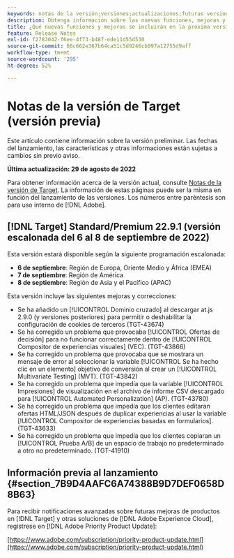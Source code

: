 ```yaml
---
keywords: notas de la versión;versiones;actualizaciones;futuras versiones;mejoras;nuevas funciones;correcciones;actualizaciones;versión preliminar
description: Obtenga información sobre las nuevas funciones, mejoras y correcciones que incluirá la próxima versión de Adobe Target, incluidos el SDK, la API y las bibliotecas de JavaScript.
title: ¿Qué nuevas funciones y mejoras se incluirán en la próxima versión?
feature: Release Notes
exl-id: f2783042-f6ee-4f73-b487-ede11d55d530
source-git-commit: 66c662e367b64ca51c5d9246cb097a12755d9aff
workflow-type: tm+mt
source-wordcount: '295'
ht-degree: 52%

---
```


# Notas de la versión de Target (versión previa)

Este artículo contiene información sobre la versión preliminar. Las fechas del lanzamiento, las características y otras informaciones están sujetas a cambios sin previo aviso.

**Última actualización: 29 de agosto de 2022**

Para obtener información acerca de la versión actual, consulte [Notas de la versión de Target](release-notes.md). La información de estas páginas puede ser la misma en función del lanzamiento de las versiones. Los números entre paréntesis son para uso interno de [!DNL Adobe].

## [!DNL Target] Standard/Premium 22.9.1 (versión escalonada del 6 al 8 de septiembre de 2022)

Esta versión estará disponible según la siguiente programación escalonada:

* **6 de septiembre**: Región de Europa, Oriente Medio y África (EMEA)
* **7 de septiembre**: Región de América
* **8 de septiembre**: Región de Asia y el Pacífico (APAC)

Esta versión incluye las siguientes mejoras y correcciones:

* Se ha añadido un [!UICONTROL Dominio cruzado] al descargar at.js 2.9.0 (y versiones posteriores) para permitir o deshabilitar la configuración de cookies de terceros (TGT-43674)
* Se ha corregido un problema que provocaba [!UICONTROL Ofertas de decisión] para no funcionar correctamente dentro de [!UICONTROL Compositor de experiencias visuales] (VEC). (TGT-43866)
* Se ha corregido un problema que provocaba que se mostrara un mensaje de error al seleccionar la variable [!UICONTROL Se ha hecho clic en un elemento] objetivo de conversión al crear un [!UICONTROL Multivariate Testing] (MVT). (TGT-43842)
* Se ha corregido un problema que impedía que la variable [!UICONTROL Impresiones] de visualización en el archivo de informe CSV descargado para [!UICONTROL Automated Personalization] (AP). (TGT-43780)
* Se ha corregido un problema que impedía que los clientes editaran ofertas HTML/JSON después de duplicar experiencias al usar la variable [!UICONTROL Compositor de experiencias basadas en formularios]. (TGT-43633)
* Se ha corregido un problema que impedía que los clientes copiaran un [!UICONTROL Prueba A/B] de un espacio de trabajo no predeterminado a otro no predeterminado. (TGT-41910)

## Información previa al lanzamiento {#section_7B9D4AAFC6A74388B9D7DEF0658D8B63}

Para recibir notificaciones avanzadas sobre futuras mejoras de productos en [!DNL Target] y otras soluciones de [!DNL Adobe Experience Cloud], regístrese en [!DNL Adobe Priority Product Update]:

[https://www.adobe.com/subscription/priority-product-update.html](https://www.adobe.com/subscription/priority-product-update.html)
